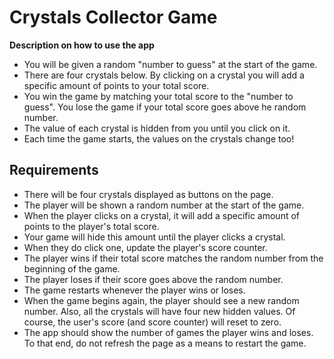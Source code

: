 # Crystals Collector Game 

**Description on how to use the app**

* You will be given a random "number to guess" at the start of the game.
* There are four crystals below. By clicking on a crystal you will add a specific amount of points to your total score.
* You win the game by matching your total score to the "number to guess". You lose the game if your total score goes above he random number.
* The value of each crystal is hidden from you until you click on it.
* Each time the game starts, the values on the crystals change too!

## Requirements

* There will be four crystals displayed as buttons on the page.
* The player will be shown a random number at the start of the game.
* When the player clicks on a crystal, it will add a specific amount of points to the player's total score.
* Your game will hide this amount until the player clicks a crystal.
* When they do click one, update the player's score counter.
* The player wins if their total score matches the random number from the beginning of the game.
* The player loses if their score goes above the random number.
* The game restarts whenever the player wins or loses.
* When the game begins again, the player should see a new random number. Also, all the crystals will have four new hidden values. Of course, the user's score (and score counter) will reset to zero.
* The app should show the number of games the player wins and loses. To that end, do not refresh the page as a means to restart the game.

